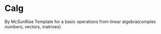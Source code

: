 # Calg
By McSunRise
Template for a basic operations from linear algebra(complex numbers, vectors, matrixes)
